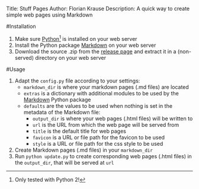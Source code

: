 Title: Stuff Pages
Author: Florian Krause
Description: A quick way to create simple web pages using Markdown

#Installation

1. Make sure [Python][][^python2] is installed on your web server
2. Install the Python package [Markdown][markdown-python] on your web server
3. Download the source .zip from the [release page][] and extract it in a (non-served) directory on your web server


#Usage

1. Adapt the `config.py` file according to your settings:
    * `markdown_dir` is where your markdown pages (.md files) are located
    * `extras` is a dictionary with additional modules to be used by the [Markdown][markdown-python] Python package
    * `defaults` are the values to be used when nothing is set in the metadata of the Markdown file:
        * `output_dir` is where your web pages (.html files) will be written to
        * `url` is the URL from which the web page will be served from
        * `title` is the default title for web pages
        * `favicon` is a URL or file path for the favicon to be used
        * `style` is a URL or file path for the css style to be used
2. Create Markdown pages (.md files) in your `markdown_dir`
3. Run `python update.py` to create corresponding web pages (.html files) in the `output_dir`, that will be served at `url`

[^python2]: Only tested with Python 2!

[StuffPages]: https://github.com/fladd/StuffPages/
[Markdown]: http://daringfireball.net/projects/markdown/
[Python]: http://www.python.org
[markdown-python]: https://pythonhosted.org/Markdown/
[release page]: https://github.com/fladd/StuffPages/releases/latest
